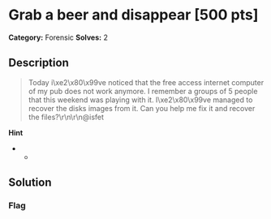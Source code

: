 # Grab a beer and disappear [500 pts]

**Category:** Forensic
**Solves:** 2

## Description
>Today i\xe2\x80\x99ve noticed that the free access internet computer of my pub does not work anymore. I remember a groups of 5 people that this weekend was playing with it. I\xe2\x80\x99ve managed to recover the disks images from it. Can you help me fix it and recover the files?\r\n\r\n@isfet

**Hint**
* -

## Solution

### Flag

